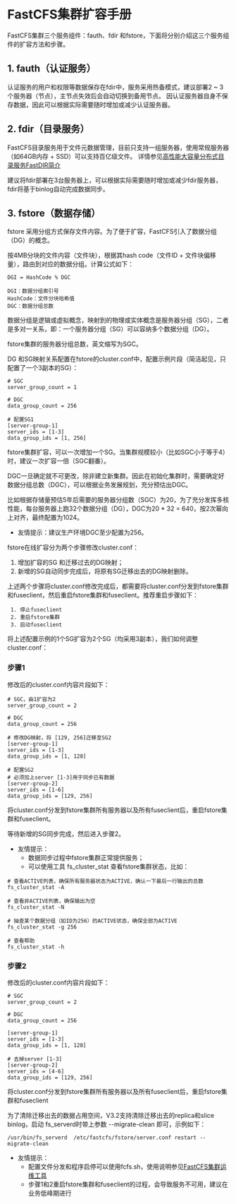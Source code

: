 
# FastCFS集群扩容手册

FastCFS集群三个服务组件：fauth、fdir 和fstore，下面将分别介绍这三个服务组件的扩容方法和步骤。

## 1. fauth（认证服务）

认证服务的用户和权限等数据保存在fdir中，服务采用热备模式，建议部署2 ~ 3个服务器（节点），主节点失效后会自动切换到备用节点。
因认证服务器自身不保存数据，因此可以根据实际需要随时增加或减少认证服务器。

## 2. fdir（目录服务）

FastCFS目录服务用于文件元数据管理，目前只支持一组服务器，使用常规服务器（如64GB内存 + SSD）可以支持百亿级文件。
详情参见[高性能大容量分布式目录服务FastDIR简介](https://my.oschina.net/u/3334339/blog/5405816)

建议将fdir部署在3台服务器上，可以根据实际需要随时增加或减少fdir服务器，fdir将基于binlog自动完成数据同步。

## 3. fstore（数据存储）

fstore 采用分组方式保存文件内容。为了便于扩容，FastCFS引入了数据分组（DG）的概念。

按4MB分块的文件内容（文件块），根据其hash code（文件ID + 文件块偏移量），路由到对应的数据分组。计算公式如下：
```
DGI = HashCode % DGC

DGI：数据分组索引号
HashCode：文件分块哈希值
DGC：数据分组总数
```

数据分组是逻辑或虚拟概念，映射到的物理或实体概念是服务器分组（SG），二者是多对一关系，即：一个服务器分组（SG）可以容纳多个数据分组（DG）。

fstore集群的服务器分组总数，英文缩写为SGC。

DG 和SG映射关系配置在fstore的cluster.conf中，配置示例片段（简洁起见，只配置了一个3副本的SG）：
```
# SGC
server_group_count = 1

# DGC
data_group_count = 256

# 配置SG1
[server-group-1]
server_ids = [1-3]
data_group_ids = [1, 256]

```

fstore集群扩容，可以一次增加一个SG。当集群规模较小（比如SGC小于等于4）时，建议一次扩容一倍（SGC翻番）。

DGC一旦确定就不可更改，除非建立新集群。因此在初始化集群时，需要确定好数据分组总数（DGC），可以根据业务发展规划，充分预估出DGC。

比如根据存储量预估5年后需要的服务器分组数（SGC）为20，为了充分发挥多核性能，每台服务器上跑32个数据分组（DG），DGC为20 * 32 = 640，按2次幂向上对齐，最终配置为1024。

* 友情提示：建议生产环境DGC至少配置为256。

fstore在线扩容分为两个步骤修改cluster.conf：
1. 增加扩容的SG 和迁移过去的DG映射；
2. 新增的SG自动同步完成后，将原有SG迁移出去的DG映射删除。

上述两个步骤将cluster.conf修改完成后，都需要将cluster.conf分发到fstore集群和fuseclient，然后重启fstore集群和fuseclient。推荐重启步骤如下：
```
 1. 停止fuseclient
 2. 重启fstore集群
 3. 启动fuseclient
```

将上述配置示例的1个SG扩容为2个SG（均采用3副本），我们如何调整cluster.conf：

### 步骤1
修改后的cluster.conf内容片段如下：

```
# SGC，由1扩容为2
server_group_count = 2

# DGC
data_group_count = 256

# 修改DG映射，将 [129, 256]迁移至SG2
[server-group-1]
server_ids = [1-3]
data_group_ids = [1, 128]

# 配置SG2
# 必须加上server [1-3]用于同步已有数据
[server-group-2]
server_ids = [1-6]
data_group_ids = [129, 256]
```

将cluster.conf分发到fstore集群所有服务器以及所有fuseclient后，重启fstore集群和fuseclient。

等待新增的SG同步完成，然后进入步骤2。

* 友情提示：
   * 数据同步过程中fstore集群正常提供服务；
   * 可以使用工具 fs_cluster_stat 查看fstore集群状态，比如：
```
# 查看ACTIVE列表，确保所有服务器状态为ACTIVE，确认一下最后一行输出的总数
fs_cluster_stat -A

# 查看非ACTIVE列表，确保输出为空
fs_cluster_stat -N

# 抽查某个数据分组（如ID为256）的ACTIVE状态，确保全部为ACTIVE
fs_cluster_stat -g 256

# 查看帮助
fs_cluster_stat -h
```

### 步骤2
修改后的cluster.conf内容片段如下：

```
# SGC
server_group_count = 2

# DGC
data_group_count = 256

[server-group-1]
server_ids = [1-3]
data_group_ids = [1, 128]

# 去掉server [1-3]
[server-group-2]
server_ids = [4-6]
data_group_ids = [129, 256]
```

将cluster.conf分发到fstore集群所有服务器以及所有fuseclient后，重启fstore集群和fuseclient

为了清除迁移出去的数据占用空间，V3.2支持清除迁移出去的replica和slice binlog，启动 fs_serverd时带上参数 --migrate-clean 即可，示例如下：
```
/usr/bin/fs_serverd  /etc/fastcfs/fstore/server.conf restart --migrate-clean
```

* 友情提示：
   * 配置文件分发和程序启停可以使用fcfs.sh，使用说明参见[FastCFS集群运维工具](fcfs-ops-tool-zh_CN.md)
   * 步骤1和2重启fstore集群和fuseclient的过程，会导致服务不可用，建议在业务低峰期进行
